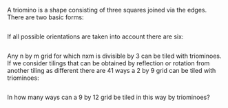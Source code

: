 <p>A triomino is a shape consisting of three squares joined via the edges.
There are two basic forms:</p>

<p class="center"><img src="project/images/p161_trio1.gif" class="dark_img" alt="" /></p>

<p>If all possible orientations are taken into account there are six:</p>

<p class="center"><img src="project/images/p161_trio3.gif" class="dark_img" alt="" /></p>

<p>Any n by m grid for which nxm is divisible by 3 can be tiled with triominoes.<br />
If we consider tilings that can be obtained by reflection or rotation from another tiling as different there are 41 ways a 2 by 9 grid can be  tiled with triominoes:</p>

<p class="center"><img src="project/images/p161_k9.gif" class="dark_img" alt="" /></p>

<p>In how many ways can a 9 by 12 grid be tiled in this way by triominoes?</p>
